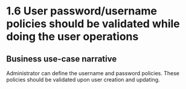 # 1.6 User password/username policies should be validated while doing the user operations

## Business use-case narrative
Administrator can define the username and password policies. These policies should be validated upon user creation 
and updating.

